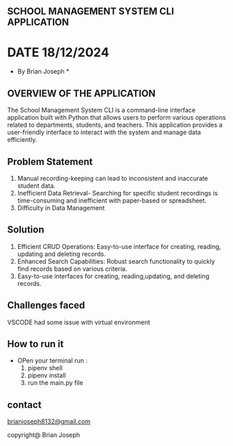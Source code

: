 ## SCHOOL MANAGEMENT SYSTEM CLI APPLICATION

# DATE 18/12/2024

* By Brian Joseph *

## OVERVIEW OF THE APPLICATION
The School Management System CLI is a command-line interface application built with Python that allows users to perform various operations related to departments, students, and teachers. This application provides a user-friendly interface to interact with the system and manage data efficiently.

## Problem Statement
1. Manual recording-keeping can lead to inconsistent and inaccurate student data.
2. Inefficient Data Retrieval- Searching for specific student recordings is time-consuming and inefficient with paper-based or spreadsheet.
3. Difficulty in Data Management

## Solution
1. Efficient CRUD Operations: Easy-to-use interface for creating, reading, updating and deleting records.
2. Enhanced Search Capabilities: Robust search functionality to quickly find records based on various criteria.
3. Easy-to-use interfaces for creating, reading,updating, and deleting records.

## Challenges faced
VSCODE had some issue with virtual environment

## How to run it
 * OPen your terminal run :
     1. pipenv shell
     2. pipenv install
     3. run the main.py file

## contact
brianjoseph8132@gmail.com

copyright@ Brian Joseph

